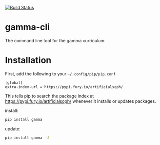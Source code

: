 [![Build Status](https://travis-ci.com/thisismetis/gamma-cli.svg?token=tJ687Bi2a1fC7eLRuHQg&branch=master)](https://travis-ci.com/thisismetis/gamma-cli)

# gamma-cli
The command line tool for the gamma curriculum

# Installation

First, add the following to your `~/.config/pip/pip.conf`

```
[global]
extra-index-url = https://pypi.fury.io/artificialsoph/
```

This tells pip to search the package index at https://pypi.fury.io/artificialsoph/ whenever it installs or updates packages.

install:
```bash
pip install gamma
```

update:
```bash
pip install gamma -U
```
